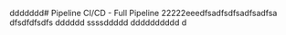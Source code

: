 ddddddd# Pipeline CI/CD - Full Pipeline 22222eeedfsadfsdfsadfsadfsa
dfsdfdfsdfs
dddddd
ssssddddd
dddddddddd
d
